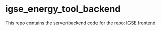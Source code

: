 # igse_energy_tool_backend

This repo contains the server/backend code for the repo: [IGSE frontend](https://github.com/AakashChahal/igse_energy_tool_frontend)
